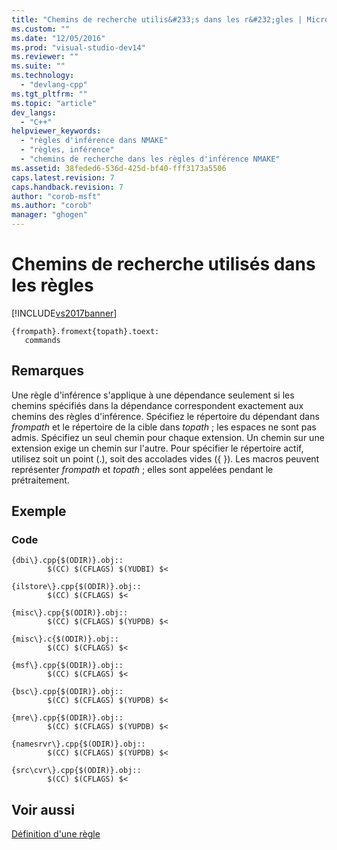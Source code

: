 ```yaml
---
title: "Chemins de recherche utilis&#233;s dans les r&#232;gles | Microsoft Docs"
ms.custom: ""
ms.date: "12/05/2016"
ms.prod: "visual-studio-dev14"
ms.reviewer: ""
ms.suite: ""
ms.technology: 
  - "devlang-cpp"
ms.tgt_pltfrm: ""
ms.topic: "article"
dev_langs: 
  - "C++"
helpviewer_keywords: 
  - "règles d'inférence dans NMAKE"
  - "règles, inférence"
  - "chemins de recherche dans les règles d'inférence NMAKE"
ms.assetid: 38feded6-536d-425d-bf40-fff3173a5506
caps.latest.revision: 7
caps.handback.revision: 7
author: "corob-msft"
ms.author: "corob"
manager: "ghogen"
---
```

# Chemins de recherche utilis&#233;s dans les r&#232;gles
[!INCLUDE[vs2017banner](../assembler/inline/includes/vs2017banner.md)]

```  
{frompath}.fromext{topath}.toext:  
   commands  
```  
  
## Remarques  
 Une règle d'inférence s'applique à une dépendance seulement si les chemins spécifiés dans la dépendance correspondent exactement aux chemins des règles d'inférence.  Spécifiez le répertoire du dépendant dans *frompath* et le répertoire de la cible dans *topath* ; les espaces ne sont pas admis.  Spécifiez un seul chemin pour chaque extension.  Un chemin sur une extension exige un chemin sur l'autre.  Pour spécifier le répertoire actif, utilisez soit un point \(.\), soit des accolades vides \({ }\).  Les macros peuvent représenter *frompath* et *topath* ; elles sont appelées pendant le prétraitement.  
  
## Exemple  
  
### Code  
  
```  
{dbi\}.cpp{$(ODIR)}.obj::  
        $(CC) $(CFLAGS) $(YUDBI) $<  
  
{ilstore\}.cpp{$(ODIR)}.obj::  
        $(CC) $(CFLAGS) $<  
  
{misc\}.cpp{$(ODIR)}.obj::  
        $(CC) $(CFLAGS) $(YUPDB) $<  
  
{misc\}.c{$(ODIR)}.obj::  
        $(CC) $(CFLAGS) $<  
  
{msf\}.cpp{$(ODIR)}.obj::  
        $(CC) $(CFLAGS) $<  
  
{bsc\}.cpp{$(ODIR)}.obj::  
        $(CC) $(CFLAGS) $(YUPDB) $<  
  
{mre\}.cpp{$(ODIR)}.obj::  
        $(CC) $(CFLAGS) $(YUPDB) $<  
  
{namesrvr\}.cpp{$(ODIR)}.obj::  
        $(CC) $(CFLAGS) $(YUPDB) $<  
  
{src\cvr\}.cpp{$(ODIR)}.obj::  
        $(CC) $(CFLAGS) $<  
```  
  
## Voir aussi  
 [Définition d'une règle](../build/defining-a-rule.md)